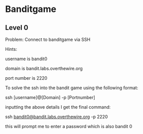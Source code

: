 # Banditgame

## Level 0

Problem: Connect to banditgame via SSH


Hints:

username is bandit0

domain is bandit.labs.overthewire.org

port number is 2220


To solve the ssh into the bandit game using the following format:

ssh [username]@[Domain] -p [Portnumber]


inputting the above details I get the final command:

ssh bandit0@bandit.labs.overthewire.org -p 2220

this will prompt me to enter a password which is also bandit 0

